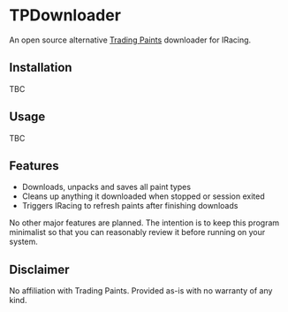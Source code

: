 # TPDownloader
An open source alternative [Trading Paints](https://www.tradingpaints.com/) downloader for IRacing.

## Installation
TBC

## Usage
TBC

## Features
- Downloads, unpacks and saves all paint types
- Cleans up anything it downloaded when stopped or session exited
- Triggers IRacing to refresh paints after finishing downloads

No other major features are planned. The intention is to keep this program minimalist so that you can reasonably review it before running on your system.

## Disclaimer
No affiliation with Trading Paints. Provided as-is with no warranty of any kind.